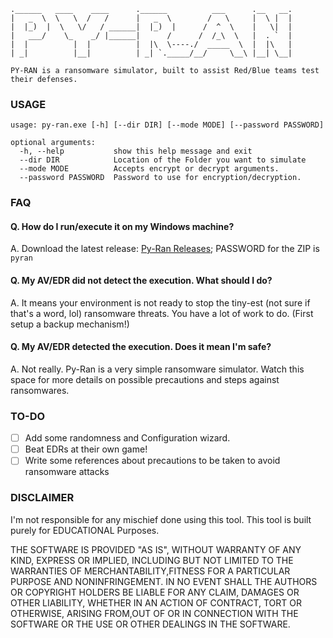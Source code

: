 ```
.______   ____    ____      .______          ___      .__   __. 
|   _  \  \   \  /   /      |   _  \        /   \     |  \ |  | 
|  |_)  |  \   \/   / ______|  |_)  |      /  ^  \    |   \|  |
|   ___/    \_    _/ |______|      /      /  /_\  \   |  . `  | 
|  |          |  |          |  |\  \----./  _____  \  |  |\   | 
| _|          |__|          | _| `._____/__/     \__\ |__| \__|

PY-RAN is a ransomware simulator, built to assist Red/Blue teams test their defenses.

```
### USAGE
```
usage: py-ran.exe [-h] [--dir DIR] [--mode MODE] [--password PASSWORD]

optional arguments:
  -h, --help           show this help message and exit
  --dir DIR            Location of the Folder you want to simulate
  --mode MODE          Accepts encrypt or decrypt arguments.
  --password PASSWORD  Password to use for encryption/decryption.
```

### FAQ
#### Q. How do I run/execute it on my Windows machine?
A. Download the latest release: [Py-Ran Releases](https://github.com/pbssubhash/Py-Ran/releases/download/0.1/Py-Ran_Release_v0.1.zip); PASSWORD for the ZIP is `pyran`

#### Q. My AV/EDR did not detect the execution. What should I do? 
A. It means your environment is not ready to stop the tiny-est (not sure if that's a word, lol) ransomware threats. You have a lot of work to do. (First setup a backup mechanism!)

#### Q. My AV/EDR detected the execution. Does it mean I'm safe? 
A. Not really. Py-Ran is a very simple ransomware simulator. Watch this space for more details on possible precautions and steps against ransomwares.

### TO-DO
- [ ] Add some randomness and Configuration wizard.
- [ ] Beat EDRs at their own game!
- [ ] Write some references about precautions to be taken to avoid ransomware attacks

### DISCLAIMER
I'm not responsible for any mischief done using this tool. This tool is built purely for EDUCATIONAL Purposes.

THE SOFTWARE IS PROVIDED "AS IS", WITHOUT WARRANTY OF ANY KIND, EXPRESS OR IMPLIED, INCLUDING BUT NOT LIMITED TO THE WARRANTIES OF MERCHANTABILITY,FITNESS FOR A PARTICULAR PURPOSE AND NONINFRINGEMENT. IN NO EVENT SHALL THE AUTHORS OR COPYRIGHT HOLDERS BE LIABLE FOR ANY CLAIM, DAMAGES OR OTHER LIABILITY, WHETHER IN AN ACTION OF CONTRACT, TORT OR OTHERWISE, ARISING FROM,OUT OF OR IN CONNECTION WITH THE SOFTWARE OR THE USE OR OTHER DEALINGS IN THE SOFTWARE.
